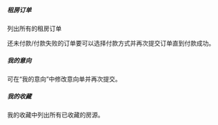 ##### 租房订单

列出所有的租房订单

还未付款/付款失败的订单要可以选择付款方式并再次提交订单直到付款成功。

##### 我的意向

可在“我的意向”中修改意向单并再次提交。

##### 我的收藏

我的收藏中列出所有已收藏的房源。

